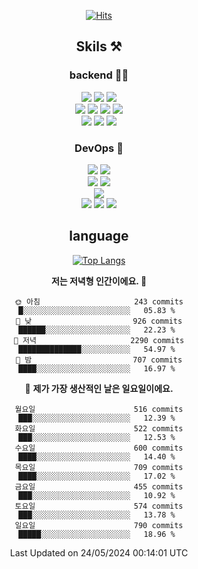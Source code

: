 <div align="center">

[![Hits](https://hits.seeyoufarm.com/api/count/incr/badge.svg?url=https%3A%2F%2Fgithub.com%2Fzxcv9203%2Fhit-counter&count_bg=%23FF7272&title_bg=%23324C2E&icon=codeigniter.svg&icon_color=%23DD5B5B&title=%EB%B0%A9%EB%AC%B8%EC%9E%90&edge_flat=false)](https://hits.seeyoufarm.com)
  
## Skils ⚒️
### backend 🧑‍💻
  
<img src="https://img.shields.io/badge/Java-FF6600?style=flat-square&logo=buymeacoffee&logoColor=white"/>
<img src="https://img.shields.io/badge/Go-0099FF?style=flat-square&logo=go&logoColor=white"/>
<img src="https://img.shields.io/badge/Kotlin-7F52FF?style=flat-square&logo=kotlin&logoColor=white"/>
  
  
<br />
  
<img src="https://img.shields.io/badge/Spring-339933?style=flat-square&logo=Spring&logoColor=white"/>
<img src="https://img.shields.io/badge/Spring Boot-339933?style=flat-square&logo=Spring Boot&logoColor=white"/>
<img src="https://img.shields.io/badge/Spring Security-339933?style=flat-square&logo=Spring Security&logoColor=white"/>
  
<img src="https://img.shields.io/badge/Spring Data JPA-339933?style=flat-square&logo=Hibernate&logoColor=white"/>

<br />
  
  <img src="https://img.shields.io/badge/mysql-0099FF?style=flat-square&logo=mysql&logoColor=white"/>
  <img src="https://img.shields.io/badge/mariadb-0099FF?style=flat-square&logo=mariadb&logoColor=white"/>
  <img src="https://img.shields.io/badge/mongoDB-47A248?style=flat-square&logo=mongodb&logoColor=white"/>
  
  
### DevOps 🚀
  
  <img src="https://img.shields.io/badge/docker-2496ED?style=flat-square&logo=docker&logoColor=white"/>
  <img src="https://img.shields.io/badge/kubernetes-326CE5?style=flat-square&logo=kubernetes&logoColor=white"/>
  
  <br />
  
  <img src="https://img.shields.io/badge/Github Actions-2088FF?style=flat-square&logo=githubactions&logoColor=white"/>
  <img src="https://img.shields.io/badge/Jenkins-D24939?style=flat-square&logo=jenkins&logoColor=white"/>
  
  
  <br />
  <img src="https://img.shields.io/badge/terraform-7B42BC?style=flat-square&logo=terraform&logoColor=white"/>
  
  <br />
  <img src="https://img.shields.io/badge/Amazon AWS-232F3E?style=flat-square&logo=Amazon AWS&logoColor=white"/>

  <img src="https://img.shields.io/badge/GCP-4285F4?style=flat-square&logo=googlecloud&logoColor=white"/>
  <img src="https://img.shields.io/badge/NCP-03C75A?style=flat-square&logo=naver&logoColor=white"/>
  
  
## language

[![Top Langs](https://github-readme-stats.vercel.app/api/top-langs/?username=zxcv9203&hide=html&exclude_repo=zxcv9203.github.io,golB&theme=grate-gatsby)](https://github.com/zxcv9203/github-readme-stats)
  
<!--START_SECTION:waka-->
**저는 저녁형 인간이에요. 🦉** 

```text
🌞 아침                     243 commits         █░░░░░░░░░░░░░░░░░░░░░░░░   05.83 % 
🌆 낮　                     926 commits         ██████░░░░░░░░░░░░░░░░░░░   22.23 % 
🌃 저녁                     2290 commits        ██████████████░░░░░░░░░░░   54.97 % 
🌙 밤　                     707 commits         ████░░░░░░░░░░░░░░░░░░░░░   16.97 % 
```
📅 **제가 가장 생산적인 날은 일요일이에요.** 

```text
월요일                      516 commits         ███░░░░░░░░░░░░░░░░░░░░░░   12.39 % 
화요일                      522 commits         ███░░░░░░░░░░░░░░░░░░░░░░   12.53 % 
수요일                      600 commits         ████░░░░░░░░░░░░░░░░░░░░░   14.40 % 
목요일                      709 commits         ████░░░░░░░░░░░░░░░░░░░░░   17.02 % 
금요일                      455 commits         ███░░░░░░░░░░░░░░░░░░░░░░   10.92 % 
토요일                      574 commits         ███░░░░░░░░░░░░░░░░░░░░░░   13.78 % 
일요일                      790 commits         █████░░░░░░░░░░░░░░░░░░░░   18.96 % 
```



 Last Updated on 24/05/2024 00:14:01 UTC
<!--END_SECTION:waka-->
  
</div>

